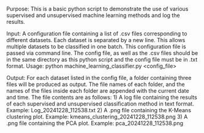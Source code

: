 Purpose: This is a basic python script to demonstrate the use of various supervised and unsupervised machine learning
          methods and log the results.
          
Input: A configuration file containing a list of .csv files corresponding to different datasets. Each dataset
       is separated by a new line. This allows multiple datasets to be classified in one batch. This configuration
       file is passed via command line. The config file, as well as the .csv files should be in the same directory
       as this python script and the config file must be in .txt format.
       Usage: python machine_learning_classifier.py <config_file>

Output: For each dataset listed in the config file, a folder containing three files will be produced as output.
        The file names of each folder, and the names of the files inside each folder are appended with the current
        date and time. The file contents are as follows:
            1) A log file containing the results of each supervised and unsupervised classification method in
               text format. Example: Log_20241228_112538.txt
            2) A .png file containing the K-Means clustering plot. Example: kmeans_clustering_20241228_112538.png
            3) A .png file containing the PCA plot. Example: pca_20241228_112538.png
